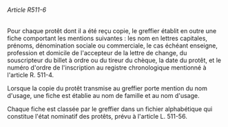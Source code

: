 ###### Article R511-6

Pour chaque protêt dont il a été reçu copie, le greffier établit en outre une fiche comportant les mentions suivantes : les nom en lettres capitales, prénoms, dénomination sociale ou commerciale, le cas échéant enseigne, profession et domicile de l'accepteur de la lettre de change, du souscripteur du billet à ordre ou du tireur du chèque, la date du protêt, et le numéro d'ordre de l'inscription au registre chronologique mentionné à l'article R. 511-4.

Lorsque la copie du protêt transmise au greffier porte mention du nom d'usage, une fiche est établie au nom de famille et au nom d'usage.

Chaque fiche est classée par le greffier dans un fichier alphabétique qui constitue l'état nominatif des protêts, prévu à l'article L. 511-56.

